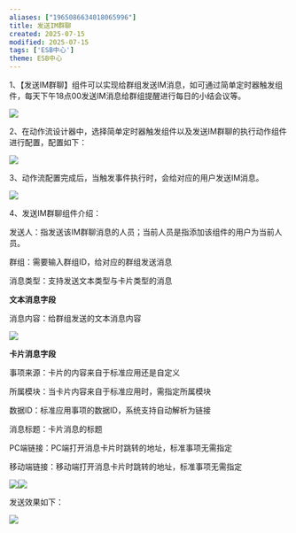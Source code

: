 ```yaml
---
aliases: ["1965086634018065996"]
title: 发送IM群聊
created: 2025-07-15
modified: 2025-07-15
tags: ['ESB中心']
theme: ESB中心
---
```


1、【发送IM群聊】组件可以实现给群组发送IM消息，如可通过简单定时器触发组件，每天下午18点00发送IM消息给群组提醒进行每日的小结会议等。

![](c10146d69ff8ee49c0da17124b9c56b7.jpg)

2、在动作流设计器中，选择简单定时器触发组件以及发送IM群聊的执行动作组件进行配置，配置如下：

![](1ac25fee6b87dee33a060b7897cef3de.jpg)

3、动作流配置完成后，当触发事件执行时，会给对应的用户发送IM消息。

![](7fda14802ac3c346e9616bbbacb22834.jpg)

4、发送IM群聊组件介绍：

发送人：指发送该IM群聊消息的人员；当前人员是指添加该组件的用户为当前人员。

群组：需要输入群组ID，给对应的群组发送消息

消息类型：支持发送文本类型与卡片类型的消息

**文本消息字段**

消息内容：给群组发送的文本消息内容

![](79fbb209f4a5265a259cc56058fd0249.jpg)

**卡片消息字段**

事项来源：卡片的内容来自于标准应用还是自定义

所属模块：当卡片内容来自于标准应用时，需指定所属模块

数据ID：标准应用事项的数据ID，系统支持自动解析为链接

消息标题：卡片消息的标题

PC端链接：PC端打开消息卡片时跳转的地址，标准事项无需指定

移动端链接：移动端打开消息卡片时跳转的地址，标准事项无需指定

![](5c986c2b1f24a80a0b8639e240470386.jpg)![](b74f9e6d62c9e54ca12b0bc07b663b75.jpg)

发送效果如下：

![](2e45ecae6212c8d4804edddc2f13597c.jpg)